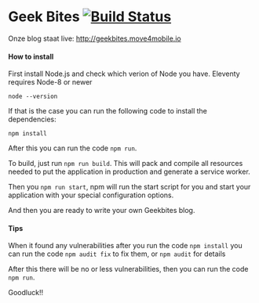 # Geek Bites [![Build Status](https://travis-ci.org/move4mobile/geekbites.svg?branch=develop)](https://travis-ci.org/move4mobile/geekbites)

Onze blog staat live: http://geekbites.move4mobile.io

#### How to install
First install Node.js and check which verion of Node you have.
Eleventy requires Node-8 or newer 

`node --version`

If that is the case you can run the following code to install the dependencies:

`npm install`

After this you can run the code `npm run`.

To build, just run `npm run build`. This will pack and compile all resources needed to put the application in production and generate a service worker.

Then you `npm run start`, npm will run the start script for you and start your application with your special configuration options.

And then you are ready to write your own Geekbites blog. 

#### Tips

When it found any vulnerabilities after you run the code `npm install`  you can run the code  `npm audit fix` to fix them, or `npm audit` for details

After this there will be no or less vulnerabilities, then you can run the code `npm run`.


Goodluck!!
